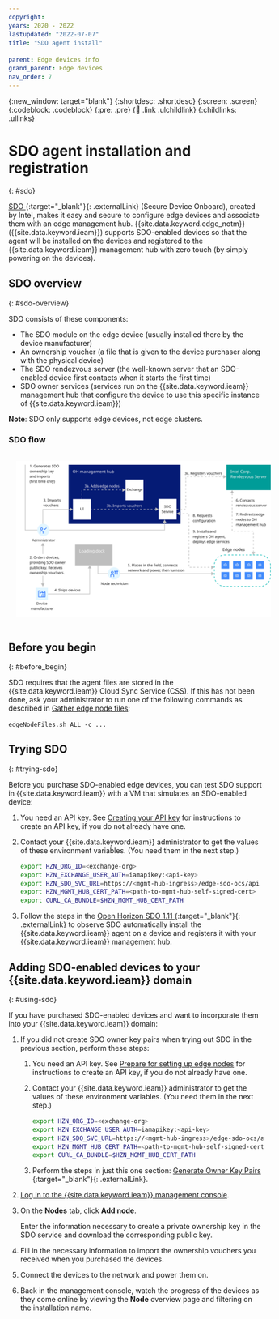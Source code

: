 ```yaml
---
copyright:
years: 2020 - 2022
lastupdated: "2022-07-07"
title: "SDO agent install"

parent: Edge devices info
grand_parent: Edge devices
nav_order: 7
---
```


{:new_window: target="blank"}
{:shortdesc: .shortdesc}
{:screen: .screen}
{:codeblock: .codeblock}
{:pre: .pre}
{:child: .link .ulchildlink}
{:childlinks: .ullinks}

# SDO agent installation and registration
{: #sdo}

[SDO ](https://software.intel.com/en-us/secure-device-onboard){:target="_blank"}{: .externalLink} (Secure Device Onboard), created by Intel, makes it easy and secure to configure edge devices and associate them with an edge management hub. {{site.data.keyword.edge_notm}} ({{site.data.keyword.ieam}}) supports SDO-enabled devices so that the agent will be installed on the devices and registered to the {{site.data.keyword.ieam}} management hub with zero touch (by simply powering on the devices).

## SDO overview
{: #sdo-overview}

SDO consists of these components:

* The SDO module on the edge device (usually installed there by the device manufacturer)
* An ownership voucher (a file that is given to the device purchaser along with the physical device)
* The SDO rendezvous server (the well-known server that an SDO-enabled device first contacts when it starts the first time)
* SDO owner services (services run on the {{site.data.keyword.ieam}} management hub that configure the device to use this specific instance of {{site.data.keyword.ieam}})

**Note**: SDO only supports edge devices, not edge clusters.

### SDO flow

<img src="../images/edge/09_SDO_device_provisioning.svg" style="margin: 3%" alt="SDO installation overview">

## Before you begin
{: #before_begin}

SDO requires that the agent files are stored in the {{site.data.keyword.ieam}} Cloud Sync Service (CSS). If this has not been done, ask your administrator to run one of the following commands as described in [Gather edge node files](../hub/gather_files.md):

  `edgeNodeFiles.sh ALL -c ...`

## Trying SDO
{: #trying-sdo}

Before you purchase SDO-enabled edge devices, you can test SDO support in {{site.data.keyword.ieam}} with a VM that simulates an SDO-enabled device:

1. You need an API key. See [Creating your API key](../hub/prepare_for_edge_nodes.md) for instructions to create an API key, if you do not already have one.

2. Contact your {{site.data.keyword.ieam}} administrator to get the values of these environment variables. (You need them in the next step.)

   ```bash
   export HZN_ORG_ID=<exchange-org>
   export HZN_EXCHANGE_USER_AUTH=iamapikey:<api-key>
   export HZN_SDO_SVC_URL=https://<mgmt-hub-ingress>/edge-sdo-ocs/api
   export HZN_MGMT_HUB_CERT_PATH=<path-to-mgmt-hub-self-signed-cert>
   export CURL_CA_BUNDLE=$HZN_MGMT_HUB_CERT_PATH
   ```

3. Follow the steps in the [Open Horizon SDO 1.11 ](https://github.com/open-horizon/SDO-support/blob/master/README-1.11.md){:target="_blank"}{: .externalLink} to observe SDO automatically install the {{site.data.keyword.ieam}} agent on a device and registers it with your {{site.data.keyword.ieam}} management hub.

## Adding SDO-enabled devices to your {{site.data.keyword.ieam}} domain
{: #using-sdo}

If you have purchased SDO-enabled devices and want to incorporate them into your {{site.data.keyword.ieam}} domain:

1. If you did not create SDO owner key pairs when trying out SDO in the previous section, perform these steps:

   1. You need an API key. See [Prepare for setting up edge nodes](../hub/prepare_for_edge_nodes.md) for instructions to create an API key, if you do not already have one.

   2. Contact your {{site.data.keyword.ieam}} administrator to get the values of these environment variables. (You need them in the next step.)

      ```bash
      export HZN_ORG_ID=<exchange-org>
      export HZN_EXCHANGE_USER_AUTH=iamapikey:<api-key>
      export HZN_SDO_SVC_URL=https://<mgmt-hub-ingress>/edge-sdo-ocs/api
      export HZN_MGMT_HUB_CERT_PATH=<path-to-mgmt-hub-self-signed-cert>
      export CURL_CA_BUNDLE=$HZN_MGMT_HUB_CERT_PATH
      ```

   3. Perform the steps in just this one section: [Generate Owner Key Pairs ](https://github.com/open-horizon/SDO-support/blob/master/README.md#gen-keypair){:target="_blank"}{: .externalLink}.

2. [Log in to the {{site.data.keyword.ieam}} management console](../console/accessing_ui.md).

3. On the **Nodes** tab, click **Add node**.

   Enter the information necessary to create a private ownership key in the SDO service and download the corresponding public key.

4. Fill in the necessary information to import the ownership vouchers you received when you purchased the devices.

5. Connect the devices to the network and power them on.

6. Back in the management console, watch the progress of the devices as they come online by viewing the **Node** overview page and filtering on the installation name.
